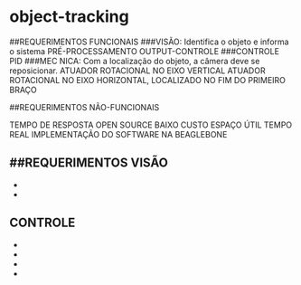 # object-tracking
##REQUERIMENTOS FUNCIONAIS
###VISÃO: Identifica o objeto e informa o sistema
PRÉ-PROCESSAMENTO
OUTPUT-CONTROLE
###CONTROLE
PID
###MEC NICA: Com a localização do objeto, a câmera deve se reposicionar.
ATUADOR ROTACIONAL NO EIXO VERTICAL
ATUADOR ROTACIONAL NO EIXO HORIZONTAL, LOCALIZADO NO FIM DO PRIMEIRO BRAÇO

##REQUERIMENTOS NÃO-FUNCIONAIS

TEMPO DE RESPOSTA
OPEN SOURCE
BAIXO CUSTO 
ESPAÇO ÚTIL
TEMPO REAL
IMPLEMENTAÇÃO DO SOFTWARE NA BEAGLEBONE

##REQUERIMENTOS
VISÃO
-
-
-
CONTROLE
-
-
-
-
-
